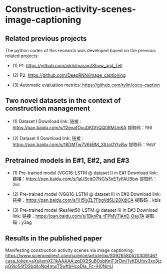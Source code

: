 Construction-activity-scenes-image-captioning
===================

## Related previous projects ##

The python codes of this research was developed based on the previous related projects:
- (1) P1: https://github.com/nikhilmaram/Show_and_Tell

- (2) P2: https://github.com/DeepRNN/image_captioning

- (3) Automatic evaluation metrics: https://github.com/tylin/coco-caption

## Two novel datasets in the context of construction management ##

- (1) Dataset I Download link: 链接：https://pan.baidu.com/s/12eoafOvuDKDfrQQ0RMUnKA 
提取码：ftt6 

- (2) Dataset II Download link: 链接：https://pan.baidu.com/s/18DMTw7V6kBM_XIUoOYtyBw 
提取码：9dzf 

## Pretrained models in E#1, E#2, and E#3 ##

- (1) Pre-trained model (VGG16-LSTM @ dataset I) in E#1 Download link: 链接：https://pan.baidu.com/s/1aUScdO7NGls3nETyFAU9bw 
提取码：2iic 

- (2) Pre-trained model (VGG16-LSTM @ dataset II) in E#2 Download link: 链接：https://pan.baidu.com/s/1H5IyZL7FbgVd6Lj28XdjCA 
提取码：kbls 

- (3) Pre-trained model (ResNet50-LSTM @ dataset II) in E#3 Download link: 链接：https://pan.baidu.com/s/1BknPa_tFPMV7lAnD_Oay7A 
提取码：y3ag 

## Results in the published paper ##
Manifesting construction activity scenes via image captioning: https://www.sciencedirect.com/science/article/pii/S0926580520309146?casa_token=aXuljemXC1kAAAAA:zqDX2SuBOsbKmT3rOmiTyKDUfxv3xo3jzpG9io54fDSbgiIoNg4mwT5wftbHcoDIa_Fc-iH0NmU
